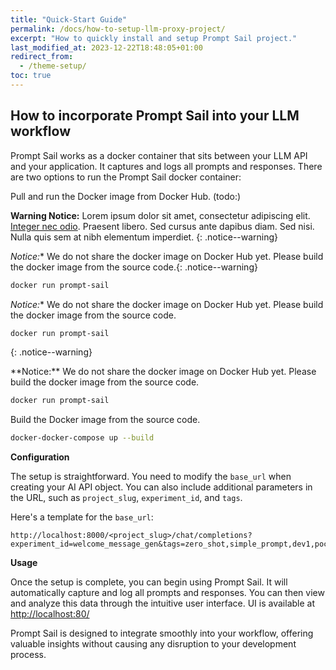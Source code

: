 ```yaml
---
title: "Quick-Start Guide"
permalink: /docs/how-to-setup-llm-proxy-project/
excerpt: "How to quickly install and setup Prompt Sail project."
last_modified_at: 2023-12-22T18:48:05+01:00
redirect_from:
  - /theme-setup/
toc: true
---
```




## How to incorporate Prompt Sail into your LLM workflow

Prompt Sail works as a docker container that sits between your LLM API and your application. It captures and logs all prompts and responses. 
There are two options to run the Prompt Sail docker container:

Pull and run the Docker image from Docker Hub. 
(todo:)


**Warning Notice:** Lorem ipsum dolor sit amet, consectetur adipiscing elit. [Integer nec odio](#). Praesent libero. Sed cursus ante dapibus diam. Sed nisi. Nulla quis sem at nibh elementum imperdiet.
{: .notice--warning}



*Notice:** We do not share the docker image on Docker Hub yet. Please build the docker image from the source code.{: .notice--warning}
```bash
docker run prompt-sail
``` 



*Notice:** We do not share the docker image on Docker Hub yet. Please build the docker image from the source code.
```bash
docker run prompt-sail
``` 
{: .notice--warning}


<div class="notice--primary" markdown="1">
**Notice:** We do not share the docker image on Docker Hub yet. Please build the docker image from the source code.

```bash
docker run prompt-sail
```
</div>


Build the Docker image from the source code.

```bash
docker-docker-compose up --build
```


**Configuration**

The setup is straightforward. You need to modify the `base_url` when creating your AI API object. You can also include additional parameters in the URL, such as `project_slug`, `experiment_id`, and `tags`.

Here's a template for the `base_url`:

```
http://localhost:8000/<project_slug>/chat/completions?experiment_id=welcome_message_gen&tags=zero_shot,simple_prompt,dev1,poc
```



**Usage**

Once the setup is complete, you can begin using Prompt Sail. It will automatically capture and log all prompts and responses. You can then view and analyze this data through the intuitive user interface. UI is available at [http://localhost:80/](http://localhost:80/)

Prompt Sail is designed to integrate smoothly into your workflow, offering valuable insights without causing any disruption to your development process.
